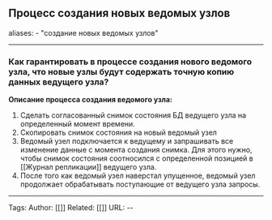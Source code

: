 ## Процесс создания новых ведомых узлов
aliases: 
	- "создание новых ведомых узлов"

---

### Как гарантировать в процессе создания нового ведомого узла, что новые узлы будут содержать точную копию данных ведущего узла?

**Описание процесса создания ведомого узла:**
1. Сделать согласованный снимок состояния БД ведущего узла на определенный момент времени.
2. Скопировать снимок состояния на новый ведомый узел
3. Ведомый узел подключается к ведущему и запрашивать все изменение  данные с момента создания снимка. Для этого нужно, чтобы снимок состояния соотносился с определенной позицией в [[Журнал репликации]] ведущего узла.
4. После того как ведомый узел наверстал упущенное, ведомый узел продолжает обрабатывать поступающие от ведущего узла запросы.

---
Tags:
Author: [[]]
Related: [[]]
URL: -- 
